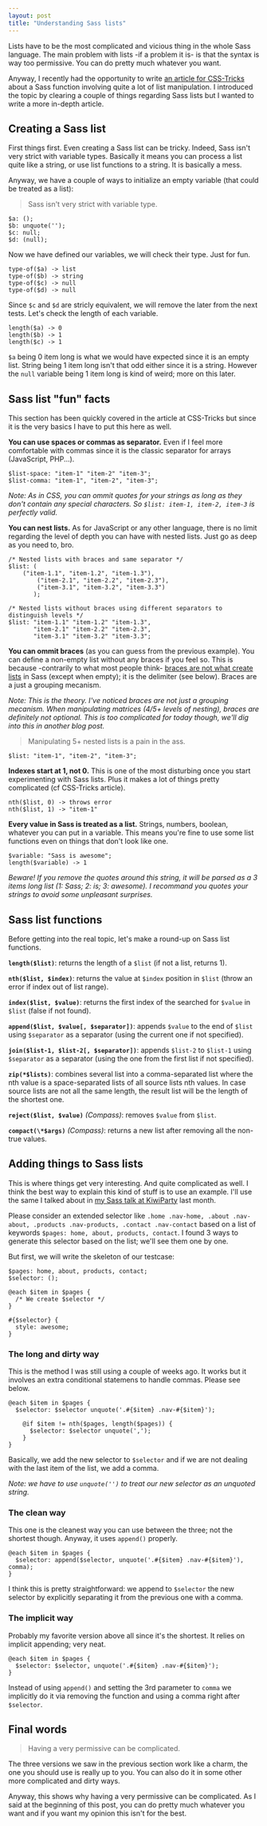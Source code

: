 ```yaml
---
layout: post
title: "Understanding Sass lists"
---
```


Lists have to be the most complicated and vicious thing in the whole Sass language. The main problem with lists -if a problem it is- is that the syntax is way too permissive. You can do pretty much whatever you want.

Anyway, I recently had the opportunity to write [an article for CSS-Tricks](http://css-tricks.com/striped-background-gradients/) about a Sass function involving quite a lot of list manipulation. I introduced the topic by clearing a couple of things regarding Sass lists but I wanted to write a more in-depth article.

## Creating a Sass list

First things first. Even creating a Sass list can be tricky. Indeed, Sass isn't very strict with variable types. Basically it means you can process a list quite like a string, or use list functions to a string. It is basically a mess.

Anyway, we have a couple of ways to initialize an empty variable (that could be treated as a list):

<blockquote class="pull-quote--right">Sass isn't very strict with variable type.</blockquote>

<pre class="language-scss"><code>$a: ();
$b: unquote('');
$c: null;
$d: (null);</code></pre>

Now we have defined our variables, we will check their type. Just for fun.

<pre class="language-scss"><code>type-of($a) -> list
type-of($b) -> string
type-of($c) -> null
type-of($d) -> null</code></pre>

Since `$c` and `$d` are stricly equivalent, we will remove the later from the next tests. Let's check the length of each variable.

<pre class="language-scss"><code>length($a) -> 0
length($b) -> 1
length($c) -> 1</code></pre>

`$a` being 0 item long is what we would have expected since it is an empty list. String being 1 item long isn't that odd either since it is a string. However the `null` variable being 1 item long is kind of weird; more on this later.

## Sass list "fun" facts

This section has been quickly covered in the article at CSS-Tricks but since it is the very basics I have to put this here as well.

**You can use spaces or commas as separator.** Even if I feel more comfortable with commas since it is the classic separator for arrays (JavaScript, PHP...).

<pre class="language-scss"><code>$list-space: "item-1" "item-2" "item-3";
$list-comma: "item-1", "item-2", "item-3";</code></pre>

*Note: As in CSS, you can ommit quotes for your strings as long as they don't contain any special characters. So `$list: item-1, item-2, item-3` is perfectly valid.*

**You can nest lists.** As for JavaScript or any other language, there is no limit regarding the level of depth you can have with nested lists. Just go as deep as you need to, bro. 

<pre class="language-scss"><code>/* Nested lists with braces and same separator */
$list: ( 
    ("item-1.1", "item-1.2", "item-1.3"), 
        ("item-2.1", "item-2.2", "item-2.3"),
        ("item-3.1", "item-3.2", "item-3.3")
       );
       
/* Nested lists without braces using different separators to distinguish levels */
$list: "item-1.1" "item-1.2" "item-1.3", 
       "item-2.1" "item-2.2" "item-2.3",
       "item-3.1" "item-3.2" "item-3.3";</code></pre>


**You can ommit braces** (as you can guess from the previous example). You can define a non-empty list without any braces if you feel so. This is because -contrarily to what most people think- [braces are not what create lists](https://github.com/nex3/sass/issues/837#issuecomment-20429965) in Sass (except when empty); it is the delimiter (see below). Braces are a just a grouping mecanism.

*Note: This is the theory. I've noticed braces are not just a grouping mecanism. When manipulating matrices (4/5+ levels of nesting), braces are definitely not optional. This is too complicated for today though, we'll dig into this in another blog post.*

<blockquote class="pull-quote--right">Manipulating 5+ nested lists is a pain in the ass.</blockquote>

<pre class="language-scss"><code>$list: "item-1", "item-2", "item-3";</code></pre>

**Indexes start at 1, not 0.** This is one of the most disturbing once you start experimenting with Sass lists. Plus it makes a lot of things pretty complicated (cf CSS-Tricks article).

<pre class="language-scss"><code>nth($list, 0) -> throws error
nth($list, 1) -> "item-1"</code></pre>

**Every value in Sass is treated as a list.** Strings, numbers, boolean, whatever you can put in a variable. This means you're fine to use some list functions even on things that don't look like one.

<pre class="language-scss"><code>$variable: "Sass is awesome";
length($variable) -> 1</code></pre>

*Beware! If you remove the quotes around this string, it will be parsed as a 3 items long list (1: Sass; 2: is; 3: awesome). I recommand you quotes your strings to avoid some unpleasant surprises.*

## Sass list functions

Before getting into the real topic, let's make a round-up on Sass list functions.

**`length($list)`**: returns the length of a `$list` (if not a list, returns 1).

**`nth($list, $index)`**: returns the value at `$index` position in `$list` (throw an error if index out of list range).

**`index($list, $value)`**: returns the first index of the searched for `$value` in `$list` (false if not found).

**`append($list, $value[, $separator])`**: appends `$value` to the end of `$list` using `$separator` as a separator (using the current one if not specified).

**`join($list-1, $list-2[, $separator])`**: appends `$list-2` to `$list-1` using `$separator` as a separator (using the one from the first list if not specified). 

**`zip(*$lists)`**: combines several list into a comma-separated list where the nth value is a space-separated lists of all source lists nth values. In case source lists are not all the same length, the result list will be the length of the shortest one.

**`reject($list, $value)`** *(Compass)*: removes `$value` from `$list`.

**`compact(\*$args)`** *(Compass)*: returns a new list after removing all the non-true values.

## Adding things to Sass lists

This is where things get very interesting. And quite complicated as well. I think the best way to explain this kind of stuff is to use an example. I'll use the same I talked about in [my Sass talk at KiwiParty](http://hugogiraudel.com/2013/07/01/feedbacks-kiwiparty/) last month.

Please consider an extended selector like `.home .nav-home, .about .nav-about, .products .nav-products, .contact .nav-contact` based on a list of keywords `$pages: home, about, products, contact`. I found 3 ways to generate this selector based on the list; we'll see them one by one.

But first, we will write the skeleton of our testcase:

<pre class="language-scss"><code>$pages: home, about, products, contact;
$selector: ();

@each $item in $pages {
  /* We create $selector */
}

#{$selector} {
  style: awesome;
}</code></pre>

### The long and dirty way

This is the method I was still using a couple of weeks ago. It works but it involves an extra conditional statemens to handle commas. Please see below.

<pre class="language-scss"><code>@each $item in $pages {
  $selector: $selector unquote('.#{$item} .nav-#{$item}');
    
    @if $item != nth($pages, length($pages)) {
      $selector: $selector unquote(',');
    }
}</code></pre>

Basically, we add the new selector to `$selector` and if we are not dealing with the last item of the list, we add a comma.

*Note: we have to use `unquote('')` to treat our new selector as an unquoted string.*

### The clean way

This one is the cleanest way you can use between the three; not the shortest though. Anyway, it uses `append()` properly.

<pre class="language-scss"><code>@each $item in $pages {
  $selector: append($selector, unquote('.#{$item} .nav-#{$item}'), comma);
}</code></pre>

I think this is pretty straightforward: we append to `$selector` the new selector by explicitly separating it from the previous one with a comma.

### The implicit way

Probably my favorite version above all since it's the shortest. It relies on implicit appending; very neat.

<pre class="language-scss"><code>@each $item in $pages {
  $selector: $selector, unquote('.#{$item} .nav-#{$item}');
}</code></pre>

Instead of using `append()` and setting the 3rd parameter to `comma` we implicitly do it via removing the function and using a comma right after `$selector`.

## Final words

<blockquote class="pull-quote--right">Having a very permissive can be complicated.</blockquote>

The three versions we saw in the previous section work like a charm, the one you should use is really up to you. You can also do it in some other more complicated and dirty ways.

Anyway, this shows why having a very permissive can be complicated. As I said at the beginning of this post, you can do pretty much whatever you want and if you want my opinion this isn't for the best.

